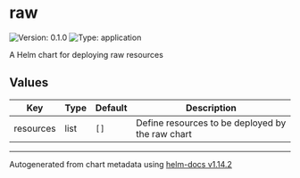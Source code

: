 # raw

![Version: 0.1.0](https://img.shields.io/badge/Version-0.1.0-informational?style=flat-square) ![Type: application](https://img.shields.io/badge/Type-application-informational?style=flat-square)

A Helm chart for deploying raw resources

## Values

| Key | Type | Default | Description |
|-----|------|---------|-------------|
| resources | list | `[]` | Define resources to be deployed by the raw chart  |

----------------------------------------------
Autogenerated from chart metadata using [helm-docs v1.14.2](https://github.com/norwoodj/helm-docs/releases/v1.14.2)
